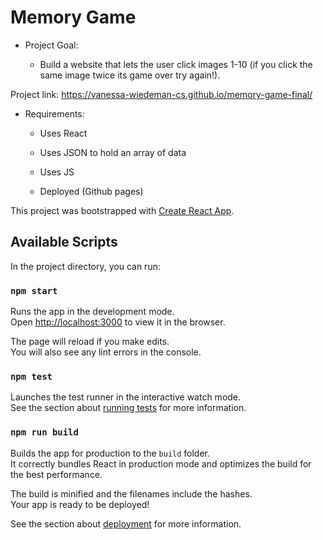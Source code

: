 # Memory Game  

- Project Goal:   

  - Build a website that lets the user click images 1-10 (if you click the same image twice its game over try again!).  
  
 Project link: https://vanessa-wiedeman-cs.github.io/memory-game-final/
 
- Requirements:

  - Uses React  
  
  - Uses JSON to hold an array of data  
  
  - Uses JS
  
  - Deployed (Github pages)
  
  
  
This project was bootstrapped with [Create React App](https://github.com/facebook/create-react-app).

## Available Scripts

In the project directory, you can run:

### `npm start`

Runs the app in the development mode.<br />
Open [http://localhost:3000](http://localhost:3000) to view it in the browser.

The page will reload if you make edits.<br />
You will also see any lint errors in the console.   

### `npm test`    

Launches the test runner in the interactive watch mode.<br />
See the section about [running tests](https://facebook.github.io/create-react-app/docs/running-tests) for more information.

### `npm run build` 

Builds the app for production to the `build` folder.<br />
It correctly bundles React in production mode and optimizes the build for the best performance.

The build is minified and the filenames include the hashes.<br />
Your app is ready to be deployed!

See the section about [deployment](https://facebook.github.io/create-react-app/docs/deployment) for more information.  

